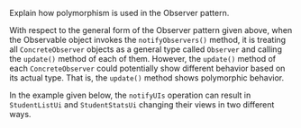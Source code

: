 <panel header="{{ icon_Q_A }} Polymorphism and the Observer pattern">
<question type="text">

Explain how polymorphism is used in the Observer pattern.

<div slot="answer">

<pic src="{{baseUrl}}/designPatterns/observer/what/images/observableInterfaceNotation.png" height="90" />
<p/>

With respect to the general form of the Observer pattern given above, when the Observable object invokes the `notifyObservers()` method, it is treating all `ConcreteObserver` objects as a general type called `Observer` and calling the `update()` method of each of them. However, the `update()` method of each `ConcreteObserver` could potentially show different behavior based on its actual type. That is, the `update()` method shows polymorphic behavior.

In the example given below, the `notifyUIs` operation can result in `StudentListUi` and `StudentStatsUi` changing their views in two different ways.

<pic src="{{baseUrl}}/designPatterns/observer/what/images/studentListStudentListObserver.png" height="190" />
<p/>

</div>
</question>
</panel>
